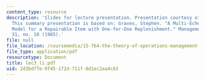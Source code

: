 ```yaml
---
content_type: resource
description: 'Slides for lecture presentation. Presentation courtesy of Hongmin Li.
  This summary presentation is based on: Graves, Stephen. "A Multi-Echelon Inventory
  Model for a Repairable Item with One-for-One Replenishment." Management Science
  31, no. 10 (1985).'
file: null
file_location: /coursemedia/15-764-the-theory-of-operations-management-spring-2004/2d3bd77e9f45172d711f8d1ec2aa4c63_lec3_li.pdf
file_type: application/pdf
resourcetype: Document
title: lec3_li.pdf
uid: 2d3bd77e-9f45-172d-711f-8d1ec2aa4c63
---
```

